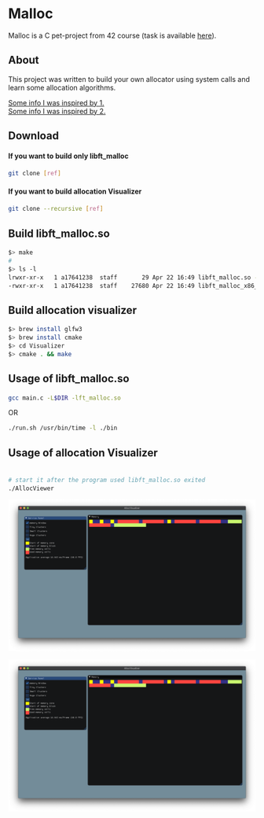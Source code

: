 # Malloc

Malloc is a C pet-project from 42 course (task is available [here](res/ft_malloc.en.pdf)).

## About

This project was written to build your own allocator using system calls
and learn some allocation algorithms.

[Some info I was inspired by 1.](https://habr.com/ru/post/270009/) \
[Some info I was inspired by 2.](https://habr.com/ru/post/158347/)



## Download

#### If you want to build only libft_malloc

```bash
git clone [ref]
```

#### If you want to build allocation Visualizer

```bash
git clone --recursive [ref]
```

## Build libft_malloc.so

```bash
$> make
#
$> ls -l
lrwxr-xr-x   1 a17641238  staff       29 Apr 22 16:49 libft_malloc.so -> libft_malloc_x86_64_Darwin.so
-rwxr-xr-x   1 a17641238  staff    27680 Apr 22 16:49 libft_malloc_x86_64_Darwin.so
```

## Build allocation visualizer

```bash
$> brew install glfw3
$> brew install cmake 
$> cd Visualizer
$> cmake . && make
```

## Usage of libft_malloc.so

```bash
gcc main.c -L$DIR -lft_malloc.so
```
OR

```bash
./run.sh /usr/bin/time -l ./bin
```

## Usage of allocation Visualizer

```bash

# start it after the program used libft_malloc.so exited
./AllocViewer
```

![example 2](res/Screenshot%202020-04-22%20at%2017.25.23.png)


![example 2](res/Screenshot%202020-04-22%20at%2017.25.23.png)


